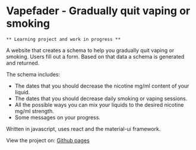# Vapefader - Gradually quit vaping or smoking

	** Learning project and work in progress **

A website that creates a schema to help you gradually quit vaping or smoking.
Users fill out a form. Based on that data a schema is generated and returned.

The schema includes:
- The dates that you should decrease the nicotine mg/ml content of your liquid.
- The dates that you should decrease daily smoking or vaping sessions.
- All the possible ways you can mix your liquids to the desired nicotine mg/ml strength.
- Some messages on your progress.

Written in javascript, uses react and the material-ui framework.


View the project on: [Github pages](https://git-danielvisser.github.io/Vapefader/)

 
